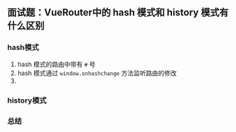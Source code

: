 ## 面试题：VueRouter中的 hash 模式和 history 模式有什么区别

### hash模式

1. hash 模式的路由中带有 `#` 号
2. hash 模式通过 `window.onhashchange` 方法监听路由的修改
3. 

### history模式

### 总结

